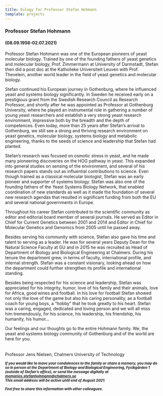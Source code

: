 ```yaml
---
title: Eulogy for Professor Stefan Hohmann
template: projects
---
```

### Professor Stefan Hohmann   
#### (08.09.1956-02.07.2021)  

Professor Stefan Hohmann was one of the European pioneers of yeast molecular biology. Trained by one of the founding fathers of yeast genetics and molecular biology, Prof. Zimmermann at University of Darmstadt, Stefan then did a post doc at the Katholieke Universiteit Leuven with Prof. Thevelein, another world leader in the field of yeast genetics and molecular biology.

Stefan continued his European journey in Gothenburg, where he influenced yeast and systems biology significantly. In Sweden he received early on a prestigious grant from the Swedish Research Council as Research Professor, and shortly after he was appointed as Professor at Gothenburg University, where he played an instrumental role in gathering a number of young yeast researchers and establish a very strong yeast research environment, impressive both by the breadth and the depth of competences. Even today, more than 25 years after Stefan’s arrival to Gothenburg, we still see a strong and thriving research environment on yeast genetics, molecular biology, systems biology and metabolic engineering, thanks to the seeds of science and leadership that Stefan had planted. 

Stefan’s research was focused on osmotic stress in yeast, and he made many pioneering discoveries on the HOG pathway in yeast. This expanded into general studies on sensing of the environment, and several of his research papers stands out as influential contributions to science. Even though trained as a classical molecular biologist, Stefan was an early pioneer and supporter of systems biology. Stefan was also one of the founding fathers of the Yeast Systems Biology Network, that enabled coordination of new standards as well as it made the foundation of several new research agendas that resulted in significant funding from both the EU and several national governments in Europe. 

Throughout his career Stefan contributed to the scientific community as editor and editorial board member of several journals. He served as Editor in Chief for Current Genetics between 2001 and 2014 and Editor in Chief for Molecular Genetics and Genomics from 2005 until he passed away.

Besides serving his community with science, Stefan also gave his time and talent to serving as a leader. He was for several years Deputy Dean for the Natural Science Faculty at GU and in 2015 he was recruited as Head of Department of Biology and Biological Engineering at Chalmers. During his tenure the department grew, in terms of faculty, international profile, and internal strength. Stefan was a constant visionary, looking ahead on how the department could further strengthen its profile and international standing.

Besides being respected for his science and leadership, Stefan was appreciated for his integrity, humor, love of his family and their animals, love for Africa, good wines and football. In his love for football Stefan showed not only the love of the game but also his caring personality, as a football coach for young boys, a “hobby” that he took greatly to his heart. 
Stefan was a caring, engaged, dedicated and loving person and we will all miss him tremendously, for his science, his leadership, his friendship, his humanity, his humor…

Our feelings and our thoughts go to the entire Hohmann family. We, the yeast and systems biology community of Gothenburg and of the world are here for you.  
<br/><br/> 
Professor Jens Nielsen, Chalmers University of Technology

<sub>***If you would like to leave your condolences to the family or share a memory, you may do so in person at the Department of Biology and Biological Engineering, Fysikgården 1 (outside of Stefan’s office), or send the message digitally at memories.stefanhohmann@chalmers.se   
This email address will be active until end of August 2021.***</sub>

<sub>***Feel free to share this information with other colleagues.***</sub>

<br/><br/><br/><br/>

